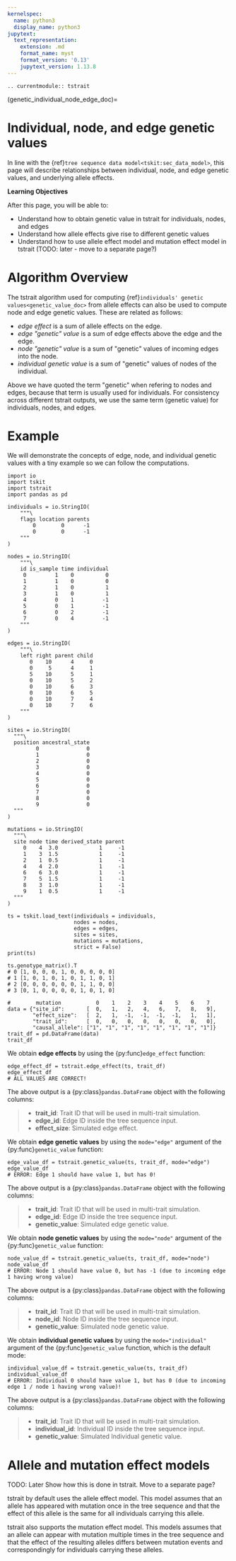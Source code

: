 ```yaml
---
kernelspec:
  name: python3
  display_name: python3
jupytext:
  text_representation:
    extension: .md
    format_name: myst
    format_version: '0.13'
    jupytext_version: 1.13.8
---
```


```{eval-rst}
.. currentmodule:: tstrait
```

(genetic_individual_node_edge_doc)=

# Individual, node, and edge genetic values

In line with the {ref}`tree sequence data model<tskit:sec_data_model>`,
this page will describe relationships between individual, node, and edge genetic values, and underlying allele effects.

**Learning Objectives**

After this page, you will be able to:

- Understand how to obtain genetic value in tstrait for individuals, nodes, and edges
- Understand how allele effects give rise to different genetic values
- Understand how to use allele effect model and mutation effect model in tstrait (TODO: later - move to a separate page?)

# Algorithm Overview

The tstrait algorithm used for computing
{ref}`individuals' genetic values<genetic_value_doc>` from allele effects
can also be used to compute node and edge genetic values.
These are related as follows:

- *edge effect* is a sum of allele effects on the edge.
- *edge "genetic" value* is a sum of edge effects above the edge and the edge.
- *node "genetic" value* is a sum of "genetic" values of incoming edges into the node.
- *individual genetic value* is a sum of "genetic" values of nodes of the individual.

Above we have quoted the term "genetic" when refering to nodes and edges,
because that term is usually used for individuals.
For consistency across different tstrait outputs,
we use the same term (genetic value) for individuals, nodes, and edges.

# Example

We will demonstrate the concepts of edge, node, and individual genetic values with
a tiny example so we can follow the computations.

```{code-cell}
import io
import tskit
import tstrait
import pandas as pd

individuals = io.StringIO(
    """\
    flags location parents
        0        0      -1
        0        0      -1
    """
)

nodes = io.StringIO(
    """\
    id is_sample time individual
     0         1    0          0
     1         1    0          0
     2         1    0          1
     3         1    0          1
     4         0    1         -1
     5         0    1         -1
     6         0    2         -1
     7         0    4         -1
    """
)

edges = io.StringIO(
    """\
    left right parent child
       0    10      4     0
       0     5      4     1
       5    10      5     1
       0    10      5     2
       0    10      6     3
       0    10      6     5
       0    10      7     4
       0    10      7     6
    """
)

sites = io.StringIO(
  """\
  position ancestral_state
         0               0
         1               0
         2               0
         3               0
         4               0
         5               0
         6               0
         7               0
         8               0
         9               0
  """
)

mutations = io.StringIO(
  """\
  site node time derived_state parent
     0    4  3.0             1     -1
     1    3  1.5             1     -1
     2    1  0.5             1     -1
     4    4  2.0             1     -1
     6    6  3.0             1     -1
     7    5  1.5             1     -1
     8    3  1.0             1     -1
     9    1  0.5             1     -1
  """
)

ts = tskit.load_text(individuals = individuals, 
                     nodes = nodes,
                     edges = edges,
                     sites = sites,
                     mutations = mutations,
                     strict = False)
print(ts)

ts.genotype_matrix().T
# 0 [1, 0, 0, 0, 1, 0, 0, 0, 0, 0]
# 1 [1, 0, 1, 0, 1, 0, 1, 1, 0, 1]
# 2 [0, 0, 0, 0, 0, 0, 1, 1, 0, 0]
# 3 [0, 1, 0, 0, 0, 0, 1, 0, 1, 0]

#        mutation           0    1    2    3    4    5    6    7
data = {"site_id":       [  0,   1,   2,   4,   6,   7,   8,   9],
        "effect_size":   [  2,   1,  -1,  -1,  -1,  -1,   1,   1],
        "trait_id":      [  0,   0,   0,   0,   0,   0,   0,   0],
        "causal_allele": ["1", "1", "1", "1", "1", "1", "1", "1"]}
trait_df = pd.DataFrame(data)
trait_df
```

We obtain **edge effects** by using the {py:func}`edge_effect` function:

```{code-cell}
edge_effect_df = tstrait.edge_effect(ts, trait_df)
edge_effect_df
# ALL VALUES ARE CORRECT!
```

The above output is a {py:class}`pandas.DataFrame` object with the following columns:

> - **trait_id**: Trait ID that will be used in multi-trait simulation.
> - **edge_id**: Edge ID inside the tree sequence input.
> - **effect_size**: Simulated edge effect.

We obtain **edge genetic values** by using the `mode="edge"` argument
of the {py:func}`genetic_value` function:

```{code-cell}
edge_value_df = tstrait.genetic_value(ts, trait_df, mode="edge")
edge_value_df
# ERROR: Edge 1 should have value 1, but has 0!
```

The above output is a {py:class}`pandas.DataFrame` object with the following columns:

> - **trait_id**: Trait ID that will be used in multi-trait simulation.
> - **edge_id**: Edge ID inside the tree sequence input.
> - **genetic_value**: Simulated edge genetic value.

We obtain **node genetic values** by using the `mode="node"` argument
of the {py:func}`genetic_value` function:

```{code-cell}
node_value_df = tstrait.genetic_value(ts, trait_df, mode="node")
node_value_df
# ERROR: Node 1 should have value 0, but has -1 (due to incoming edge 1 having wrong value)
```

The above output is a {py:class}`pandas.DataFrame` object with the following columns:

> - **trait_id**: Trait ID that will be used in multi-trait simulation.
> - **node_id**: Node ID inside the tree sequence input.
> - **genetic_value**: Simulated node genetic value.

We obtain **individual genetic values** by using the `mode="individual"` argument
of the {py:func}`genetic_value` function, which is the default mode:

```{code-cell}
individual_value_df = tstrait.genetic_value(ts, trait_df)
individual_value_df
# ERROR: Individual 0 should have value 1, but has 0 (due to incoming edge 1 / node 1 having wrong value)!
```

The above output is a {py:class}`pandas.DataFrame` object with the following columns:

> - **trait_id**: Trait ID that will be used in multi-trait simulation.
> - **individual_id**: Individual ID inside the tree sequence input.
> - **genetic_value**: Simulated Individual genetic value.

# Allele and mutation effect models

TODO: Later
Show how this is done in tstrait.
Move to a separate page?

tstrait by default uses the allele effect model.
This model assumes that an allele has appeared with mutation once
in the tree sequence and that the effect of this allele is the same
for all individuals carrying this allele.

tstrait also supports the mutation effect model.
This models assumes that an allele can appear with mutation multiple times
in the tree sequence and that the effect of the resulting alleles differs
between mutation events and correspondingly for individuals carrying these alleles.